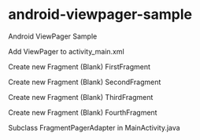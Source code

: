 # android-viewpager-sample
Android ViewPager Sample

Add ViewPager to activity_main.xml

Create new Fragment (Blank) FirstFragment

Create new Fragment (Blank) SecondFragment

Create new Fragment (Blank) ThirdFragment

Create new Fragment (Blank) FourthFragment

Subclass FragmentPagerAdapter in MainActivity.java
